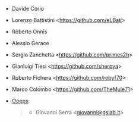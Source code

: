 - Davide Corio

- Lorenzo Battistini \<<https://github.com/eLBati>\>

- Roberto Onnis

- Alessio Gerace

- Sergio Zanchetta \<<https://github.com/primes2h>\>

- Gianluigi Tiesi \<<https://github.com/sherpya>\>

- Roberto Fichera \<<https://github.com/robyf70>\>

- Marco Colombo \<<https://github.com/TheMule71>\>

- [Ooops](https://www.ooops404.com):

  > - Giovanni Serra \<<giovanni@gslab.it>\>
